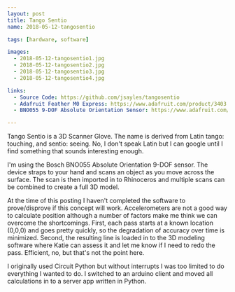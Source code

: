 ```yaml
---
layout: post
title: Tango Sentio
name: 2018-05-12-tangosentio

tags: [hardware, software]

images:
  - 2018-05-12-tangosentio1.jpg
  - 2018-05-12-tangosentio2.jpg
  - 2018-05-12-tangosentio3.jpg
  - 2018-05-12-tangosentio4.jpg

links:
  - Source Code: https://github.com/jsayles/tangosentio
  - Adafruit Feather M0 Express: https://www.adafruit.com/product/3403
  - BNO055 9-DOF Absolute Orientation Sensor: https://www.adafruit.com/product/2472

---
```


Tango Sentio is a 3D Scanner Glove.  The name is derived from Latin tango:
touching, and sentio: seeing.  No, I don't speak Latin but I can google until
I find something that sounds interesting enough.

I'm using the Bosch BNO055 Absolute Orientation 9-DOF sensor. The device straps
to your hand and scans an object as you move across the surface. The scan
is then imported in to Rhinoceros and multiple scans can be combined to create
a full 3D model.

At the time of this posting I haven't completed the software to prove/disprove
if this concept will work.  Accelerometers are not a good way to calculate position
although a number of factors make me think we can overcome the shortcomings. First,
each pass starts at a known location (0,0,0) and goes pretty quickly,
so the degradation of accuracy over time is minimized.  Second, the resulting
line is loaded in to the 3D modeling software where Katie can assess it and
let me know if I need to redo the pass.  Efficient, no, but that's not the point
here.

I originally used Circuit Python but without interrupts I was too
limited to do everything I wanted to do.  I switched to an arduino client and
moved all calculations in to a server app written in Python.  
